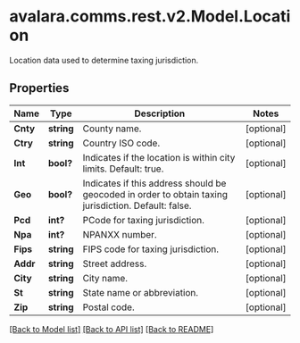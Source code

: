 # avalara.comms.rest.v2.Model.Location
Location data used to determine taxing jurisdiction.
## Properties

Name | Type | Description | Notes
------------ | ------------- | ------------- | -------------
**Cnty** | **string** | County name. | [optional] 
**Ctry** | **string** | Country ISO code. | [optional] 
**Int** | **bool?** | Indicates if the location is within city limits.  Default: true. | [optional] 
**Geo** | **bool?** | Indicates if this address should be geocoded in order to obtain taxing jurisdiction.  Default: false. | [optional] 
**Pcd** | **int?** | PCode for taxing jurisdiction. | [optional] 
**Npa** | **int?** | NPANXX number. | [optional] 
**Fips** | **string** | FIPS code for taxing jurisdiction. | [optional] 
**Addr** | **string** | Street address. | [optional] 
**City** | **string** | City name. | [optional] 
**St** | **string** | State name or abbreviation. | [optional] 
**Zip** | **string** | Postal code. | [optional] 

[[Back to Model list]](../README.md#documentation-for-models) [[Back to API list]](../README.md#documentation-for-api-endpoints) [[Back to README]](../README.md)

